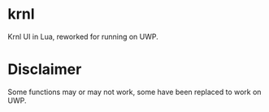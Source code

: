 # krnl
Krnl UI in Lua, reworked for running on UWP.

# Disclaimer
Some functions may or may not work, some have been replaced to work on UWP.

